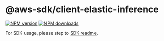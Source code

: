 # @aws-sdk/client-elastic-inference

[![NPM version](https://img.shields.io/npm/v/@aws-sdk/client-elastic-inference/rc.svg)](https://www.npmjs.com/package/@aws-sdk/client-elastic-inference)
[![NPM downloads](https://img.shields.io/npm/dm/@aws-sdk/client-elastic-inference.svg)](https://www.npmjs.com/package/@aws-sdk/client-elastic-inference)

For SDK usage, please step to [SDK readme](https://github.com/aws/aws-sdk-js-v3).
